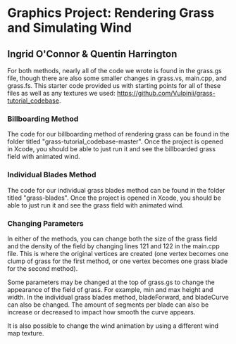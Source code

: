 # Graphics Project: Rendering Grass and Simulating Wind

## Ingrid O'Connor & Quentin Harrington

For both methods, nearly all of the code we wrote is found in the grass.gs file, though there are also some smaller changes in grass.vs, main.cpp, and grass.fs. This starter code provided us with starting points for all of these files as well as any textures we used: https://github.com/Vulpinii/grass-tutorial_codebase.

### Billboarding Method
The code for our billboarding method of rendering grass can be found in the folder titled "grass-tutorial_codebase-master".
Once the project is opened in Xcode, you should be able to just run it and see the billboarded grass field with animated wind.

### Individual Blades Method
The code for our individual grass blades method can be found in the folder titled "grass-blades".
Once the project is opened in Xcode, you should be able to just run it and see the grass field with animated wind.

### Changing Parameters
In either of the methods, you can change both the size of the grass field and the density of the field by changing lines 121 and 122 in the main.cpp file. This is where the original vertices are created (one vertex becomes one clump of grass for the first method, or one vertex becomes one grass blade for the second method).

Some parameters may be changed at the top of grass.gs to change the appearance of the field of grass. For example, min and max height and width. In the individual grass blades method, bladeForward, and bladeCurve can also be changed. The amount of segments per blade can also be increase or decreased to impact how smooth the curve appears. 

It is also possible to change the wind animation by using a different wind map texture.
